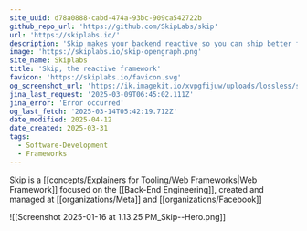 ```yaml
---
site_uuid: d78a0888-cabd-474a-93bc-909ca542722b
github_repo_url: 'https://github.com/SkipLabs/skip'
url: 'https://skiplabs.io/'
description: 'Skip makes your backend reactive so you can ship better features faster'
image: 'https://skiplabs.io/skip-opengraph.png'
site_name: Skiplabs
title: 'Skip, the reactive framework'
favicon: 'https://skiplabs.io/favicon.svg'
og_screenshot_url: 'https://ik.imagekit.io/xvpgfijuw/uploads/lossless/screenshots/20250606_Skip_og_screenshot.jpeg'
jina_last_request: '2025-03-09T06:45:02.111Z'
jina_error: 'Error occurred'
og_last_fetch: '2025-03-14T05:42:19.712Z'
date_modified: 2025-04-12
date_created: 2025-03-31
tags:
  - Software-Development
  - Frameworks
---
```


Skip is a [[concepts/Explainers for Tooling/Web Frameworks|Web Framework]] focused on the [[Back-End Engineering]], created and managed at [[organizations/Meta]] and [[organizations/Facebook]]

![[Screenshot 2025-01-16 at 1.13.25 PM_Skip--Hero.png]]